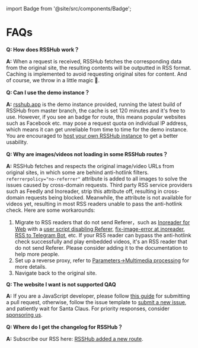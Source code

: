 import Badge from '@site/src/components/Badge';

# FAQs

**Q: How does RSSHub work？**

**A:** When a request is received, RSSHub fetches the corresponding data from the original site, the resulting contents will be outputted in RSS format. Caching is implemented to avoid requesting original sites for content. And of course, we throw in a little magic 🎩.

**Q: Can I use the demo instance？**

**A:** [rsshub.app](https://rsshub.app) is the demo instance provided, running the latest build of RSSHub from master branch, the cache is set 120 minutes and it's free to use. However, if you see an badge <Badge text="strict anti-crawler policy" vertical="middle" type="warn"/> for route, this means popular websites such as Facebook etc. may pose a request quota on individual IP address, which means it can get unreliable from time to time for the demo instance. You are encouraged to [host your own RSSHub instance](/en/install/) to get a better usability.

**Q: Why are images/videos not loading in some RSSHub routes？**

**A:** RSSHub fetches and respects the original image/video URLs from original sites, in which some are behind anti-hotlink filters. `referrerpolicy="no-referrer"` attribute is added to all images to solve the issues caused by cross-domain requests. Third party RSS service providers such as Feedly and Inoreader, strip this attribute off, resulting in cross-domain requests being blocked. Meanwhile, the attribute is not available for videos yet, resulting in most RSS readers unable to pass the anti-hotlink check. Here are some workarounds:

1.  Migrate to RSS readers that do not send Referer，such as [Inoreader for Web](https://www.inoreader.com/) with a [user script disabling Referer](https://greasyfork.org/en/scripts/376884), [fix-image-error at inoreader](https://greasyfork.org/scripts/463461-fix-image-error-at-inoreader), [RSS to Telegram Bot](https://github.com/Rongronggg9/RSS-to-Telegram-Bot), etc. If your RSS reader can bypass the anti-hotlink check successfully and play embedded videos, it's an RSS reader that do not send Referer. Please consider adding it to the documentation to help more people.
2.  Set up a reverse proxy, refer to [Parameters->Multimedia processing](/en/parameter#multimedia-processing) for more details.
3.  Navigate back to the original site.

**Q: The website I want is not supported QAQ**

**A:** If you are a JavaScript developer, please follow [this guide](/en/joinus/quick-start) for submitting a pull request, otherwise, follow the issue template to [submit a new issue](https://github.com/DIYgod/RSSHub/issues/new?template=rss_request_en.md), and patiently wait for Santa Claus. For priority responses, consider [sponsoring us](/en/support).

**Q: Where do I get the changelog for RSSHub？**

**A:** Subscribe our RSS here: [RSSHub added a new route](/en/routes/program-update#rsshub).
